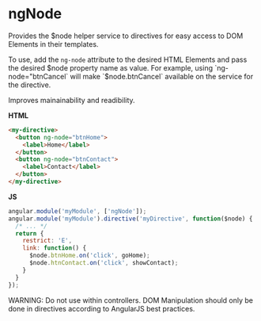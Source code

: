 ngNode
======

Provides the $node helper service to directives for easy access to DOM Elements in their templates.

To use, add the `ng-node` attribute to the desired HTML Elements and pass the desired $node property name as value.
For example, using `ng-node="btnCancel` will make `$node.btnCancel` available on the service for the directive.

Improves mainainability and readibility.

__HTML__

```html
<my-directive>
  <button ng-node="btnHome">
    <label>Home</label>
  </button>
  <button ng-node="btnContact">
    <label>Contact</label>
  </button>
</my-directive>
```

__JS__

```js
angular.module('myModule', ['ngNode']);
angular.module('myModule').directive('myDirective', function($node) {
  /* ... */
  return {
    restrict: 'E',
    link: function() {
      $node.btnHome.on('click', goHome);
      $node.htnContact.on('click', showContact);
    }
  }
});
```

WARNING: Do not use within controllers. DOM Manipulation should only be done in directives according to AngularJS best practices.
